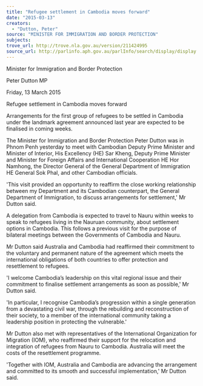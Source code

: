 ```yaml
---
title: "Refugee settlement in Cambodia moves forward"
date: "2015-03-13"
creators:
  - "Dutton, Peter"
source: "MINISTER FOR IMMIGRATION AND BORDER PROTECTION"
subjects:
trove_url: http://trove.nla.gov.au/version/211424995
source_url: http://parlinfo.aph.gov.au/parlInfo/search/display/display.w3p;query=Id%3A%22media/pressrel/3717545%22
---
```


 Minister for Immigration and Border Protection 

 Peter Dutton MP 

 Friday, 13 March 2015 

 Refugee settlement in Cambodia moves forward 

 Arrangements for the first group of refugees to be settled in Cambodia under the landmark  agreement announced last year are expected to be finalised in coming weeks. 

 The Minister for Immigration and Border Protection Peter Dutton was in Phnom Penh yesterday  to meet with Cambodian Deputy Prime Minister and Minister of Interior, His Excellency (HE) Sar  Kheng, Deputy Prime Minister and Minister for Foreign Affairs and International Cooperation HE  Hor Namhong, the Director General of the General Department of Immigration HE General Sok  Phal, and other Cambodian officials. 

 'This visit provided an opportunity to reaffirm the close working relationship between my  Department and its Cambodian counterpart, the General Department of Immigration, to discuss  arrangements for settlement,' Mr Dutton said. 

 A delegation from Cambodia is expected to travel to Nauru within weeks to speak to refugees  living in the Nauruan community, about settlement options in Cambodia. This follows a previous  visit for the purpose of bilateral meetings between the Governments of Cambodia and Nauru. 

 Mr Dutton said Australia and Cambodia had reaffirmed their commitment to the voluntary and  permanent nature of the agreement which meets the international obligations of both countries to  offer protection and resettlement to refugees. 

 'I welcome Cambodia’s leadership on this vital regional issue and their commitment to finalise  settlement arrangements as soon as possible,' Mr Dutton said. 

 'In particular, I recognise Cambodia’s progression within a single generation from a devastating  civil war, through the rebuilding and reconstruction of their society, to a member of the  international community taking a leadership position in protecting the vulnerable.' 

 Mr Dutton also met with representatives of the International Organization for Migration (IOM),  who reaffirmed their support for the relocation and integration of refugees from Nauru to  Cambodia. Australia will meet the costs of the resettlement programme. 

 'Together with IOM, Australia and Cambodia are advancing the arrangement and committed to  its smooth and successful implementation,' Mr Dutton said.  

 

